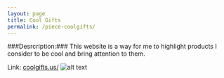 ```yaml
---
layout: page
title: Cool Gifts
permalink: /piece-coolgifts/
---
```


###Desrcription:### This website is a way for me to highlight products I consider to be cool and bring attention to them.

Link: [coolgifts.us/](http://coolgifts.us/)
![alt text](https://farm8.staticflickr.com/7496/16334986902_191427275d_b.jpg "coolgifts screenshow")

